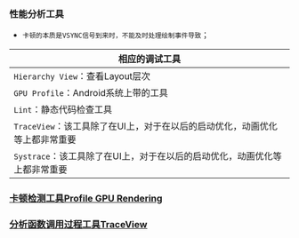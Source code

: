 ### 性能分析工具
+ `卡顿的本质是VSYNC信号到来时，不能及时处理绘制事件导致`；

|相应的调试工具|
|------|
|`Hierarchy View`：查看Layout层次|
|`GPU Profile`：Android系统上带的工具|
|`Lint`：静态代码检查工具|
|`TraceView`：该工具除了在UI上，对于在以后的启动优化，动画优化等上都非常重要|
|`Systrace`：该工具除了在UI上，对于在以后的启动优化，动画优化等上都非常重要|

### [卡顿检测工具Profile GPU Rendering](https://github.com/ningbaoqi/PerformanceOptimization/blob/master/README-xingneng1.md)
### [分析函数调用过程工具TraceView](https://github.com/ningbaoqi/PerformanceOptimization/blob/master/README-xingneng1.md)
